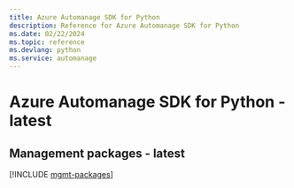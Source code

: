 ```yaml
---
title: Azure Automanage SDK for Python
description: Reference for Azure Automanage SDK for Python
ms.date: 02/22/2024
ms.topic: reference
ms.devlang: python
ms.service: automanage
---
```

# Azure Automanage SDK for Python - latest

## Management packages - latest
[!INCLUDE [mgmt-packages](automanage-mgmt-index.md)]